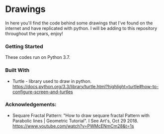 # Drawings
In here you'll find the code behind some drawings that I've found on the internet and have replicated with python. I will be adding to this repository throughout the years, enjoy!

### Getting Started
These codes run on Python 3.7.

### Built With
* Turtle - library used to draw in python.   
https://docs.python.org/3.3/library/turtle.html?highlight=turtle#how-to-configure-screen-and-turtles

### Acknowledgements:
* Sequare Fractal Pattern: "How to draw sequare fractal Pattern with Parabolic lines | Geometric Tutorial". 
                            I See Art's, Oct 29 2018. https://www.youtube.com/watch?v=PWMcENmCm28&t=1s
